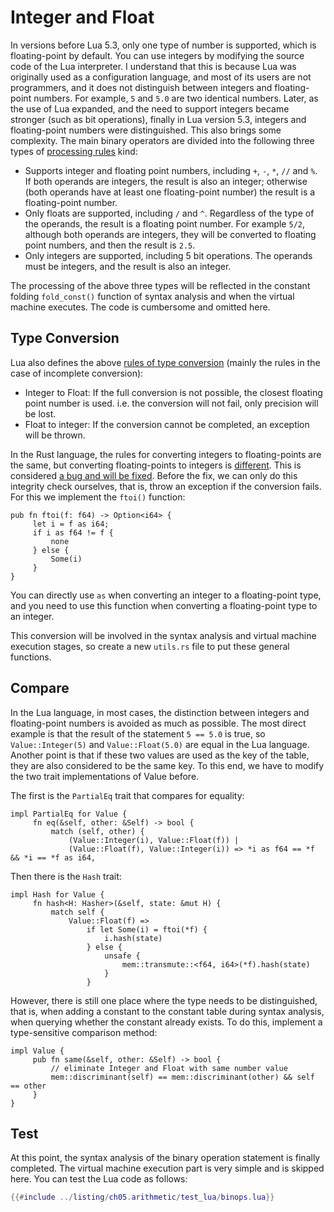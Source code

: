 # Integer and Float

In versions before Lua 5.3, only one type of number is supported, which is floating-point by default. You can use integers by modifying the source code of the Lua interpreter. I understand that this is because Lua was originally used as a configuration language, and most of its users are not programmers, and it does not distinguish between integers and floating-point numbers. For example, `5` and `5.0` are two identical numbers. Later, as the use of Lua expanded, and the need to support integers became stronger (such as bit operations), finally in Lua version 5.3, integers and floating-point numbers were distinguished. This also brings some complexity. The main binary operators are divided into the following three types of [processing rules](https://www.lua.org/manual/5.4/manual.html#3.4.1) kind:

- Supports integer and floating point numbers, including `+`, `-`, `*`, `//` and `%`. If both operands are integers, the result is also an integer; otherwise (both operands have at least one floating-point number) the result is a floating-point number.
- Only floats are supported, including `/` and `^`. Regardless of the type of the operands, the result is a floating point number. For example `5/2`, although both operands are integers, they will be converted to floating point numbers, and then the result is `2.5`.
- Only integers are supported, including 5 bit operations. The operands must be integers, and the result is also an integer.

The processing of the above three types will be reflected in the constant folding `fold_const()` function of syntax analysis and when the virtual machine executes. The code is cumbersome and omitted here.

## Type Conversion

Lua also defines the above [rules of type conversion](https://www.lua.org/manual/5.4/manual.html#3.4.3) (mainly the rules in the case of incomplete conversion):

- Integer to Float: If the full conversion is not possible, the closest floating point number is used. i.e. the conversion will not fail, only precision will be lost.
- Float to integer: If the conversion cannot be completed, an exception will be thrown.

In the Rust language, the rules for converting integers to floating-points are the same, but converting floating-points to integers is [different](https://web.mit.edu/rust-lang_v1.25/arch/amd64_ubuntu1404/share/doc/rust/html/book/first-edition/casting-between-types.html#numeric-casts). This is considered [a bug and will be fixed](https://github.com/rust-lang/rust/issues/10184). Before the fix, we can only do this integrity check ourselves, that is, throw an exception if the conversion fails. For this we implement the `ftoi()` function:

```rust, ignore
pub fn ftoi(f: f64) -> Option<i64> {
     let i = f as i64;
     if i as f64 != f {
         none
     } else {
         Some(i)
     }
}
```

You can directly use `as` when converting an integer to a floating-point type, and you need to use this function when converting a floating-point type to an integer.

This conversion will be involved in the syntax analysis and virtual machine execution stages, so create a new `utils.rs` file to put these general functions.

## Compare

In the Lua language, in most cases, the distinction between integers and floating-point numbers is avoided as much as possible. The most direct example is that the result of the statement `5 == 5.0` is true, so `Value::Integer(5)` and `Value::Float(5.0)` are equal in the Lua language. Another point is that if these two values are used as the key of the table, they are also considered to be the same key. To this end, we have to modify the two trait implementations of Value before.

The first is the `PartialEq` trait that compares for equality:

```rust, ignore
impl PartialEq for Value {
     fn eq(&self, other: &Self) -> bool {
         match (self, other) {
             (Value::Integer(i), Value::Float(f)) |
             (Value::Float(f), Value::Integer(i)) => *i as f64 == *f && *i == *f as i64,
```

Then there is the `Hash` trait:

```rust, ignore
impl Hash for Value {
     fn hash<H: Hasher>(&self, state: &mut H) {
         match self {
             Value::Float(f) =>
                 if let Some(i) = ftoi(*f) {
                     i.hash(state)
                 } else {
                     unsafe {
                         mem::transmute::<f64, i64>(*f).hash(state)
                     }
                 }
```

However, there is still one place where the type needs to be distinguished, that is, when adding a constant to the constant table during syntax analysis, when querying whether the constant already exists. To do this, implement a type-sensitive comparison method:

```rust, ignore
impl Value {
     pub fn same(&self, other: &Self) -> bool {
         // eliminate Integer and Float with same number value
         mem::discriminant(self) == mem::discriminant(other) && self == other
     }
}
```

## Test

At this point, the syntax analysis of the binary operation statement is finally completed. The virtual machine execution part is very simple and is skipped here. You can test the Lua code as follows:

```lua
{{#include ../listing/ch05.arithmetic/test_lua/binops.lua}}
```
